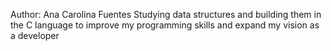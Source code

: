Author: Ana Carolina Fuentes
Studying data structures and building them in the C language to improve my programming skills and expand my vision as a developer

